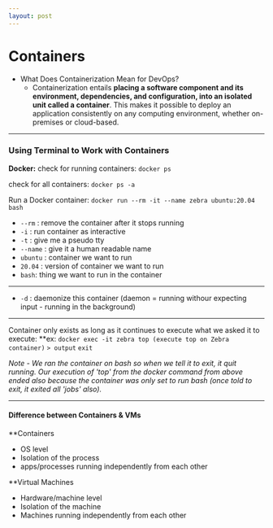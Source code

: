 ```yaml
---
layout: post
---
```


# Containers 
- What Does Containerization Mean for DevOps? 
	- Containerization entails **placing a software component and its environment, dependencies, and configuration, into an isolated unit called a container**. This makes it possible to deploy an application consistently on any computing environment, whether on-premises or cloud-based.

____
### Using Terminal to Work with Containers
**Docker:**
check for running containers:
`docker ps`

check for all containers:
`docker ps -a`


Run a Docker container:
`docker run --rm -it --name zebra ubuntu:20.04 bash`

* `--rm` : remove the container after it stops running
* `-i` : run container as interactive
* `-t` : give me a pseudo tty
* `--name` : give it a human readable name
* `ubuntu` : container we want to run
* `20.04` : version of container we want to run
* `bash`: thing we want to run in the container

____ 

* `-d` : daemonize this container (daemon = running withour expecting input - running in the background)

____

Container only exists as long as it continues to execute what we asked it to execute:
	**ex: 
	`docker exec -it zebra top (execute top on Zebra container)`
	`> output`
	`exit`

*Note - We ran the container on bash so when we tell it to exit, it quit running. Our execution of 'top' from the docker command from above ended also because the container was only set to run bash (once told to exit, it exited all 'jobs' also).*

---

#### Difference between Containers & VMs
**Containers 
* OS level
* Isolation of the process
* apps/processes running independently from each other


**Virtual Machines 
* Hardware/machine level
* Isolation of the machine
* Machines running independently from each other



	
	

	




